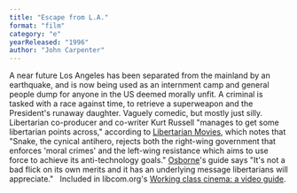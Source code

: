 ```yaml
---
title: "Escape from L.A."
format: "film"
category: "e"
yearReleased: "1996"
author: "John Carpenter"
---
```

A near future Los Angeles has been separated from the  mainland by an earthquake, and is now being used as an internment camp and  general people dump for anyone in the US deemed morally unfit. A criminal is  tasked with a race against time, to retrieve a superweapon and the President's  runaway daughter. Vaguely comedic, but mostly just silly.
 
Libertarian co-producer and co-writer Kurt Russell  "manages to get some libertarian points across," according to <a href="http://libertarianmovies.net/E/Escape-From-LA-1996-.html">Libertarian  Movies</a>, which notes that "Snake, the cynical antihero, rejects both the  right-wing government that enforces 'moral crimes' and the left-wing resistance  which aims to use force to achieve its anti-technology goals." <a href="biblio.htm#Osborne">Osborne</a>'s guide says "It's not a bad flick on  its own merits and it has an underlying message libertarians will appreciate." 
 
Included in libcom.org's <a href="https://libcom.org/library/working-class-cinema-video-guide">Working  class cinema: a video guide</a>.